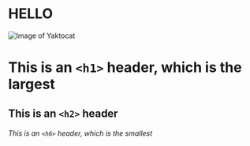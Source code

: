 # HELLO
![Image of Yaktocat](https://octodex.github.com/images/yaktocat.png)
# This is an `<h1>` header, which is the largest

## This is an `<h2>` header

###### This is an `<h6>` header, which is the smallest
